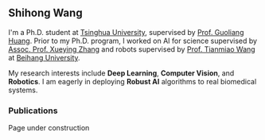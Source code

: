 ## Shihong Wang

I'm a Ph.D. student at [Tsinghua University](https://www.tsinghua.edu.cn/en/), supervised by [Prof. Guoliang Huang](https://www.med.tsinghua.edu.cn/en/info/1358/1473.htm). Prior to my Ph.D. program, I worked on AI for science supervised by [Assoc. Prof. Xueying Zhang](https://shi.buaa.edu.cn/zhangxueying1/en/index.htm) and robots supervised by [Prof. Tianmiao Wang](https://www.buaa.edu.cn/info/1545/1757.htm) at [Beihang University](https://ev.buaa.edu.cn/).

My research interests include <b>Deep Learning</b>, <b>Computer Vision</b>, and <b>Robotics</b>. I am eagerly in deploying <b>Robust AI</b> algorithms to real biomedical systems. 

### Publications
Page under construction
